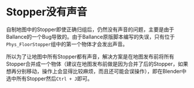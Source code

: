 # Stopper没有声音

自制地图中的Stopper即使正确归组后，仍然没有声音的问题，主要是由于Ballance的一个Bug导致的。由于Ballance原版脚本编写的失误，只有位于`Phys_FloorStopper`组中的第一个物体才会发出声音。

所以为了让地图中所有Stopper都有声音，解决方案是在地图发布前将所有Stopper合并成一个物体（建议在地图发布前做是因为合并了后的Stopper，如果想再分别移动，操作上会显得比较麻烦，而且还可能会误操作），即在Blender中选中所有Stopper然后`Ctrl + J`即可。
